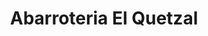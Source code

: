 ---
title: "Abarroteria El Quetzal"
url: /san-jose-pinula/abarroteria-el-quetzal/
shop: Lebensmittel
---